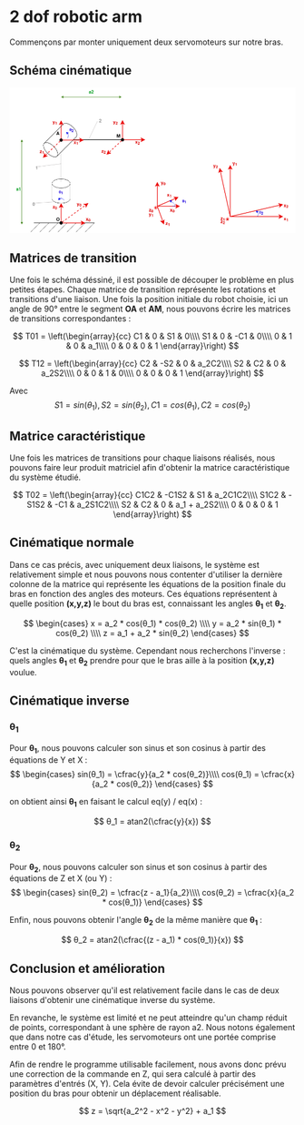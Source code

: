 # 2 dof robotic arm

Commençons par monter uniquement deux servomoteurs sur notre bras.

## Schéma cinématique

![schema_2dof](images/2dof_luna_arm.drawio.png)

## Matrices de transition
Une fois le schéma déssiné, il est possible de découper le problème en plus petites étapes. Chaque matrice de transition représente les rotations et transitions d'une liaison. 
Une fois la position initiale du robot choisie, ici un angle de 90° entre le segment **OA** et **AM**, nous pouvons écrire les matrices de transitions correspondantes :

$$
T01 = 
\left(\begin{array}{cc}
C1 & 0 & S1 & 0\\\\
S1 & 0 & -C1 & 0\\\\
0 & 1 & 0 & a_1\\\\
0 & 0 & 0 & 1
\end{array}\right)
$$

$$
T12 = 
\left(\begin{array}{cc}
C2 & -S2 & 0 & a_2C2\\\\
S2 & C2 & 0 & a_2S2\\\\
0 & 0 & 1 & 0\\\\
0 & 0 & 0 & 1
\end{array}\right)
$$


Avec $$ S1 = sin(θ_1), S2 = sin(θ_2), C1 = cos(θ_1), C2 = cos(θ_2) $$

## Matrice caractéristique
Une fois les matrices de transitions pour chaque liaisons réalisés, nous pouvons faire leur produit matriciel afin d'obtenir la matrice caractéristique du système étudié. 

$$
T02 = 
\left(\begin{array}{cc}
C1C2 & -C1S2 & S1 & a_2C1C2\\\\
S1C2 & -S1S2 & -C1 & a_2S1C2\\\\
S2 & C2 & 0 & a_1 + a_2S2\\\\
0 & 0 & 0 & 1
\end{array}\right)
$$

## Cinématique normale
Dans ce cas précis, avec uniquement deux liaisons, le système est relativement simple et nous pouvons nous contenter d'utiliser la dernière colonne de la matrice qui représente les équations de la position finale du bras en fonction des angles des moteurs. Ces équations représentent à quelle position **(x,y,z)** le bout du bras est, connaissant les angles **θ<sub>1</sub>** et **θ<sub>2</sub>**. 

$$ 
\begin{cases}
    x = a_2 * cos(θ_1) * cos(θ_2) \\\\
    y = a_2 * sin(θ_1) * cos(θ_2) \\\\
    z = a_1 + a_2 * sin(θ_2)
\end{cases}
$$

C'est la cinématique du système. Cependant nous recherchons l'inverse : quels angles **θ<sub>1</sub>** et **θ<sub>2</sub>** prendre pour que le bras aille à la position **(x,y,z)** voulue.

## Cinématique inverse
### θ<sub>1</sub>
Pour **θ<sub>1</sub>**, nous pouvons calculer son sinus et son cosinus à partir des équations de Y et X :
$$
\begin{cases}
    sin(θ_1)  = \cfrac{y}{a_2 * cos(θ_2)}\\\\
    cos(θ_1) = \cfrac{x}{a_2 * cos(θ_2)}
\end{cases}
$$

on obtient ainsi **θ<sub>1</sub>** en faisant le calcul eq(y) / eq(x) :

$$
θ_1 = atan2(\cfrac{y}{x})
$$

### θ<sub>2</sub>
Pour **θ<sub>2</sub>**, nous pouvons calculer son sinus et son cosinus à partir des équations de Z et X (ou Y) :
$$
\begin{cases}
sin(θ_2) = \cfrac{z - a_1}{a_2}\\\\
cos(θ_2) = \cfrac{x}{a_2 * cos(θ_1)}
\end{cases}
$$


Enfin, nous pouvons obtenir l'angle **θ<sub>2</sub>** de la même manière que **θ<sub>1</sub>** :

$$
θ_2 = atan2(\cfrac{(z - a_1) * cos(θ_1)}{x})
$$

## Conclusion et amélioration
Nous pouvons observer qu'il est relativement facile dans le cas de deux liaisons d'obtenir une cinématique inverse du système. 

En revanche, le système est limité et ne peut atteindre qu'un champ réduit de points, correspondant à une sphère de rayon a2. 
Nous notons également que dans notre cas d'étude, les servomoteurs ont une portée comprise entre 0 et 180°.

Afin de rendre le programme utilisable facilement, nous avons donc prévu une correction de la commande en Z, qui sera calculé à partir des paramètres d'entrés (X, Y). Cela évite de devoir calculer précisément une position du bras pour obtenir un déplacement réalisable. 

$$
z = \sqrt{a_2^2 - x^2 - y^2} + a_1
$$



